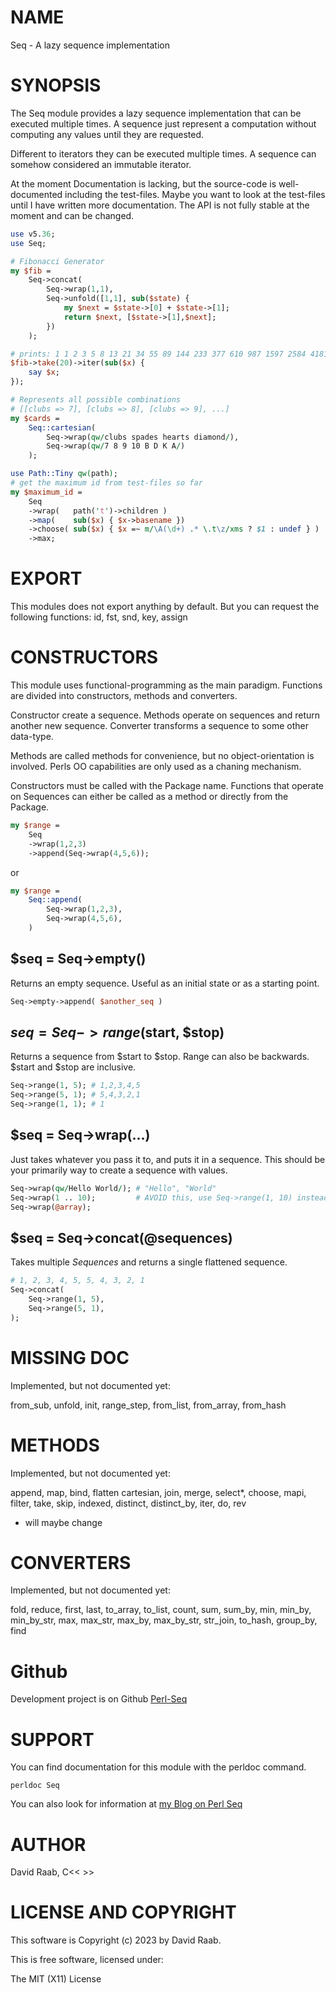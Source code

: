 # NAME

Seq - A lazy sequence implementation

# SYNOPSIS

The Seq module provides a lazy sequence implementation that can be
executed multiple times. A sequence just represent a computation without
computing any values until they are requested.

Different to iterators they can be executed multiple times. A sequence
can somehow considered an immutable iterator.

At the moment Documentation is lacking, but the source-code is well-documented
including the test-files. Maybe you want to look at the test-files until
I have written more documentation. The API is not fully stable at the moment
and can be changed.

```perl
use v5.36;
use Seq;

# Fibonacci Generator
my $fib =
    Seq->concat(
        Seq->wrap(1,1),
        Seq->unfold([1,1], sub($state) {
            my $next = $state->[0] + $state->[1];
            return $next, [$state->[1],$next];
        })
    );

# prints: 1 1 2 3 5 8 13 21 34 55 89 144 233 377 610 987 1597 2584 4181 6765
$fib->take(20)->iter(sub($x) {
    say $x;
});

# Represents all possible combinations
# [[clubs => 7], [clubs => 8], [clubs => 9], ...]
my $cards =
    Seq::cartesian(
        Seq->wrap(qw/clubs spades hearts diamond/),
        Seq->wrap(qw/7 8 9 10 B D K A/)
    );

use Path::Tiny qw(path);
# get the maximum id from test-files so far
my $maximum_id =
    Seq
    ->wrap(   path('t')->children )
    ->map(    sub($x) { $x->basename })
    ->choose( sub($x) { $x =~ m/\A(\d+) .* \.t\z/xms ? $1 : undef } )
    ->max;
```

# EXPORT

This modules does not export anything by default. But you can request the following
functions: id, fst, snd, key, assign

# CONSTRUCTORS

This module uses functional-programming as the main paradigm. Functions are
divided into constructors, methods and converters.

Constructor create a sequence. Methods operate on sequences and return
another new sequence. Converter transforms a sequence to some other data-type.

Methods are called methods for convenience, but no object-orientation is
involved. Perls OO capabilities are only used as a chaning mechanism.

Constructors must be called with the Package name. Functions that operate
on Sequences can either be called as a method or directly from the Package.

```perl
my $range =
    Seq
    ->wrap(1,2,3)
    ->append(Seq->wrap(4,5,6));
```

or

```perl
my $range =
    Seq::append(
        Seq->wrap(1,2,3),
        Seq->wrap(4,5,6),
    )
```

## $seq = Seq->empty()

Returns an empty sequence. Useful as an initial state or as a starting point.

```perl
Seq->empty->append( $another_seq )
```

## $seq = Seq->range($start, $stop)

Returns a sequence from $start to $stop. Range can also be backwards. $start
and $stop are inclusive.

```perl
Seq->range(1, 5); # 1,2,3,4,5
Seq->range(5, 1); # 5,4,3,2,1
Seq->range(1, 1); # 1
```

## $seq = Seq->wrap(...)

Just takes whatever you pass it to, and puts it in a sequence. This should be
your primarily way to create a sequence with values.

```perl
Seq->wrap(qw/Hello World/); # "Hello", "World"
Seq->wrap(1 .. 10);         # AVOID this, use Seq->range(1, 10) instead.
Seq->wrap(@array);
```

## $seq = Seq->concat(@sequences)

Takes multiple *Sequences* and returns a single flattened sequence.

```perl
# 1, 2, 3, 4, 5, 5, 4, 3, 2, 1
Seq->concat(
    Seq->range(1, 5),
    Seq->range(5, 1),
);
```

# MISSING DOC

Implemented, but not documented yet:

from_sub, unfold, init, range_step, from_list, from_array, from_hash

# METHODS

Implemented, but not documented yet:

append, map, bind, flatten cartesian, join, merge, select*, choose, mapi,
filter, take, skip, indexed, distinct, distinct_by, iter, do, rev

* will maybe change

# CONVERTERS

Implemented, but not documented yet:

fold, reduce, first, last, to_array, to_list, count, sum, sum_by, min,
min_by, min_by_str, max, max_str, max_by, max_by_str, str_join, to_hash,
group_by, find

# Github

Development project is on Github [Perl-Seq](https://github.com/DavidRaab/Seq)

# SUPPORT

You can find documentation for this module with the perldoc command.

    perldoc Seq

You can also look for information at [my Blog on Perl Seq](https://davidraab.github.io/tags/perl-seq/)

# AUTHOR

David Raab, C<< <davidraab83 at gmail.com> >>

# LICENSE AND COPYRIGHT

This software is Copyright (c) 2023 by David Raab.

This is free software, licensed under:

  The MIT (X11) License
